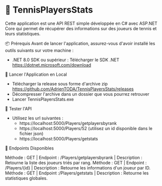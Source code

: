 ﻿# 🎾 TennisPlayersStats
Cette application est une API REST simple développée en C# avec ASP.NET Core
qui permet de récupérer des informations sur des joueurs de tennis et leurs statistiques.

📦 Prérequis
Avant de lancer l'application, assurez-vous d'avoir installé les outils suivants sur votre machine :
- .NET 8.0 SDK ou supérieur : Télécharger le SDK .NET https://dotnet.microsoft.com/download

🚀 Lancer l'Application en Local
- Télécharger la release sous forme d'archive zip https://github.com/AdrienTODA/TennisPlayersStats/releases
- Décompresser l'archive dans un dossier que vous pourrez retrouver
- Lancer TennisPlayersStats.exe

🧪 Tester l'API
- Utilisez les url suivantes :
	- https://localhost:5000/Players/getplayersbyrank
	- https://localhost:5000/Players/52 (utilisez un id disponible dans le fichier json)
	- https://localhost:5000/Players/getstats

📝 Endpoints Disponibles

Méthode : GET | Endpoint : /Players/getplayersbyrank | Description : Retourne la liste des joueurs triés par rang.
Méthode : GET | Endpoint : /Players/{id} | Description : Retourne les informations d'un joueur par ID.
Méthode : GET | Endpoint :/Players/getstats | Description : Retourne les statistiques globales.
